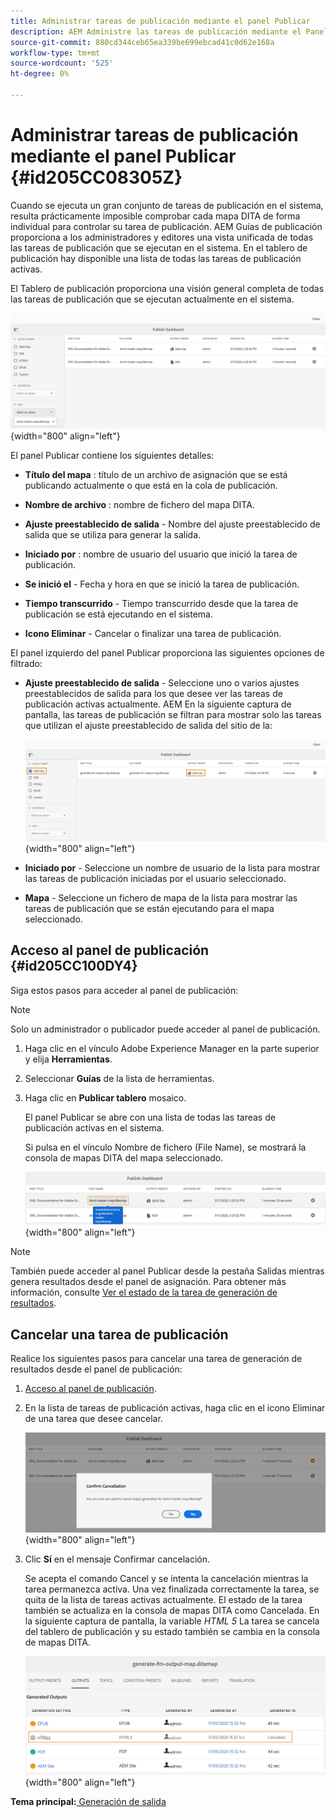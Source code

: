 ```yaml
---
title: Administrar tareas de publicación mediante el panel Publicar
description: AEM Administre las tareas de publicación mediante el Panel de publicación en las Guías de publicación de. Obtenga información sobre cómo acceder al panel de publicación y cancelar una tarea de publicación.
source-git-commit: 880cd344ceb65ea339be699ebcad41c0d62e168a
workflow-type: tm+mt
source-wordcount: '525'
ht-degree: 0%

---
```


# Administrar tareas de publicación mediante el panel Publicar {#id205CC08305Z}

Cuando se ejecuta un gran conjunto de tareas de publicación en el sistema, resulta prácticamente imposible comprobar cada mapa DITA de forma individual para controlar su tarea de publicación. AEM Guías de publicación proporciona a los administradores y editores una vista unificada de todas las tareas de publicación que se ejecutan en el sistema. En el tablero de publicación hay disponible una lista de todas las tareas de publicación activas.

El Tablero de publicación proporciona una visión general completa de todas las tareas de publicación que se ejecutan actualmente en el sistema.

![](images/publish-dashboard.png){width="800" align="left"}

El panel Publicar contiene los siguientes detalles:

- **Título del mapa** : título de un archivo de asignación que se está publicando actualmente o que está en la cola de publicación.

- **Nombre de archivo** : nombre de fichero del mapa DITA.

- **Ajuste preestablecido de salida** - Nombre del ajuste preestablecido de salida que se utiliza para generar la salida.

- **Iniciado por** : nombre de usuario del usuario que inició la tarea de publicación.

- **Se inició el** - Fecha y hora en que se inició la tarea de publicación.

- **Tiempo transcurrido** - Tiempo transcurrido desde que la tarea de publicación se está ejecutando en el sistema.

- **Icono Eliminar** - Cancelar o finalizar una tarea de publicación.

El panel izquierdo del panel Publicar proporciona las siguientes opciones de filtrado:

- **Ajuste preestablecido de salida** - Seleccione uno o varios ajustes preestablecidos de salida para los que desee ver las tareas de publicación activas actualmente. AEM En la siguiente captura de pantalla, las tareas de publicación se filtran para mostrar solo las tareas que utilizan el ajuste preestablecido de salida del sitio de la:

  ![](images/publish-dashboard-preset-filter.png){width="800" align="left"}

- **Iniciado por** - Seleccione un nombre de usuario de la lista para mostrar las tareas de publicación iniciadas por el usuario seleccionado.

- **Mapa** - Seleccione un fichero de mapa de la lista para mostrar las tareas de publicación que se están ejecutando para el mapa seleccionado.

## Acceso al panel de publicación {#id205CC100DY4}

Siga estos pasos para acceder al panel de publicación:

>[!NOTE]
>
> Solo un administrador o publicador puede acceder al panel de publicación.

1. Haga clic en el vínculo Adobe Experience Manager en la parte superior y elija **Herramientas**.

1. Seleccionar **Guías** de la lista de herramientas.

1. Haga clic en **Publicar tablero** mosaico.

   El panel Publicar se abre con una lista de todas las tareas de publicación activas en el sistema.

   Si pulsa en el vínculo Nombre de fichero (File Name), se mostrará la consola de mapas DITA del mapa seleccionado.

   ![](images/publish-dashboard-click-filename-link.png){width="800" align="left"}


>[!NOTE]
>
> También puede acceder al panel Publicar desde la pestaña Salidas mientras genera resultados desde el panel de asignación. Para obtener más información, consulte [Ver el estado de la tarea de generación de resultados](generate-output-for-a-dita-map.md#viewing_output_history).

## Cancelar una tarea de publicación

Realice los siguientes pasos para cancelar una tarea de generación de resultados desde el panel de publicación:

1. [Acceso al panel de publicación](#id205CC100DY4).

1. En la lista de tareas de publicación activas, haga clic en el icono Eliminar de una tarea que desee cancelar.

   ![](images/publish-dashboard-cancel-task.png){width="800" align="left"}

1. Clic **Sí** en el mensaje Confirmar cancelación.

   Se acepta el comando Cancel y se intenta la cancelación mientras la tarea permanezca activa. Una vez finalizada correctamente la tarea, se quita de la lista de tareas activas actualmente. El estado de la tarea también se actualiza en la consola de mapas DITA como Cancelada. En la siguiente captura de pantalla, la variable *HTML 5* La tarea se cancela del tablero de publicación y su estado también se cambia en la consola de mapas DITA.

   ![](images/cancelled-output-task.png){width="800" align="left"}


**Tema principal:**[ Generación de salida](generate-output.md)
